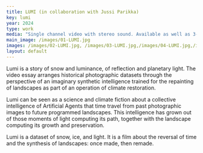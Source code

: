 ```yaml
---
title: LUMI (in collaboration with Jussi Parikka)
key: lumi
year: 2024
type: work
media: "Single channel video with stereo sound. Available as well as 3-channel video"
main_image: /images/01-LUMI.jpg
images: /images/02-LUMI.jpg, /images/03-LUMI.jpg,/images/04-LUMI.jpg,/images/05-LUMI.jpg,/images/06-LUMI.jpg,/images/07-LUMI.jpg,/images/08-LUMI.jpg,/images/09-LUMI.JPG,/images/10-LUMI.jpg
layout: default
---
```


Lumi is a story of snow and luminance, of reflection and planetary light. The video essay arranges historical photographic datasets through the perspective of an imaginary synthetic intelligence trained for the repainting of landscapes as part of an operation of climate restoration. 

Lumi can be seen as a science and climate fiction about a collective intelligence of Artificial Agents that time travel from past photographic images to future programmed landscapes. This intelligence has grown out of those moments of light computing its path, together with the landscape computing its growth and preservation. 

Lumi is a dataset of snow, ice, and light. It is a film about the reversal of time and the synthesis of landscapes: once made, then remade.